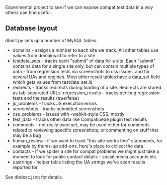 Experimental project to see if we can expose compat test data in a way others can find useful.


## Database layout

dbinit.py sets up a number of MySQL tables:

* domains - assigns a number to each site we track. All other tables use values from domains.id to refer to a site
* testdata_sets - tracks each "submit" of data for a site. Each "submit" contains data for a single site only, but can contain multiple types of data - from regression tests via screenshots to css issues, and for several UAs and engines. Most other result tables have a data_set field which gets values from testdata_set.id
* redirects - tracks redirects during loading of a site. Redirects are stored as tab-separated URLs.
regression_results - tracks per-bug regression tests and the results (true/false)
* js_problems - tracks JS execution errors
* screenshots - tracks submitted screenshots
* css_problems - issues with -webkit-style CSS, mostly
* test_data - tracks other data like Compatipede plugin test results
* comments - not really used yet, may be used either for comments related to reviewing specific screenshots, or commenting on stuff that may be a bug
* human_review - if we want to track "this site works fine" statements, for example by thums-up add-ons, here's  place to collect the data
* contacts - if we spider a site for compat problems we might just take a moment to look for public contact details - social media accounts etc.
* uastrings - helper table listing the UA strings we've seen results reported for. 

See dbdesc.json for details.
